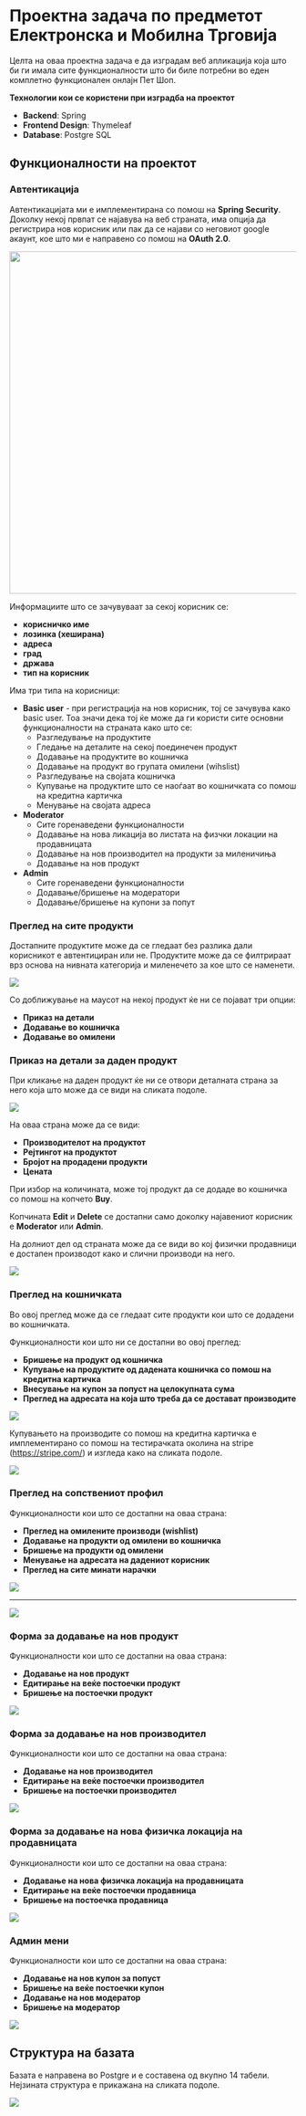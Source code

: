 # Проектна задача по предметот Електронска и Мобилна Трговија

Целта на оваа проектна задача е да изградам веб апликација која што би ги имала сите функционалности што би биле потребни во еден комплетно функционален онлајн Пет Шоп.

**Технологии кои се користени при изградба на проектот**
               
+ **Backend**: Spring
+ **Frontend Design**: Thymeleaf
+ **Database**: Postgre SQL


## Функционалности на проектот

### Автентикација

Автентикацијата ми е имплементирана со помош на **Spring Security**. Доколку некој првпат се најавува на веб страната, има опција да регистрира нов корисник или пак да се најави со неговиот google акаунт, кое што ми е направено со помош на **OAuth 2.0**.

<img src="https://i.ibb.co/MBb3nLb/najava.png" width="600">

Информациите што се зачувуваат за секој корисник се:
+ **корисничко име**
+ **лозинка (хеширана)**
+ **адреса**
+ **град**
+ **држава**
+ **тип на корисник**

Има три типа на корисници:
+ **Basic user** - при регистрација на нов корисник, тој се зачувува како basic user. Тоа значи дека тој ќе може да ги користи сите основни функционалности на страната како што се:
	+ Разгледување на продуктите
	+ Гледање на деталите на секој поединечен продукт
	+ Додавање на продуктите во кошничка
	+ Додавање на продукт во групата омилени (wihslist)
	+ Разгледување на својата кошничка
	+ Купување на продуктите што се наоѓаат во кошничката со помош на кредитна картичка
	+ Менување на својата адреса
+ **Moderator**
	+ Сите горенаведени функционалности
	+ Додавање на нова ликација во листата на физчки локации на продавницата
	+ Додавање на нов производител на продукти за миленичиња
	+ Додавање на нов продукт
+ **Admin**
	+ Сите горенаведени функционалности
	+ Додавање/бришење на модератори
	+ Додавање/бришење на купони за попут

### Преглед на сите продукти

Достапните продуктите може да се гледаат без разлика дали корисникот е автентициран или не. Продуктите може да се филтрираат врз основа на нивната категорија и миленечето за кое што се наменети.

<img src="https://i.ibb.co/h79vWHv/shop.png">

Со доближување на маусот на некој продукт ќе ни се појават три опции:
+ **Приказ на детали**
+ **Додавање во кошничка**
+ **Додавање во омилени**

### Приказ на детали за даден продукт

При кликање на даден продукт ќе ни се отвори деталната страна за него која што може да се види на сликата подоле.

<img src="https://i.ibb.co/5BL3XXV/single-product-1.png">

На оваа страна може да се види:
+ **Производителот на продуктот**
+ **Рејтингот на продуктот**
+ **Бројот на продадени продукти**
+ **Цената**

При избор на количината, може тој продукт да се додаде во кошничка со помош на копчето **Buy**.

Копчината **Edit** и **Delete** се достапни само доколку најавениот корисник е **Moderator** или  **Admin**.

На долниот дел од страната може да се види во кој физички продавници е достапен производот како и слични производи на него.

<img src="https://i.ibb.co/crFhFfQ/single-product-2.png">

### Преглед на кошничката

Во овој преглед може да се гледаат сите продукти кои што се додадени во кошничката.

Функционалности кои што ни се достапни во овој преглед:
+ **Бришење на продукт од кошничка**
+ **Купување на продуктите од дадената кошничка со помош на кредитна картичка**
+ **Внесување на купон за попуст на целокупната сума**
+ **Преглед на адресата на која што треба да се достават производите**


<img src="https://i.ibb.co/FYfcFpF/cart.png">

Купувањето на производите со помош на кредитна картичка е имплементирано со помош на тестирачката околина на stripe (https://stripe.com/) и изгледа како на сликата подоле.

<img src="https://i.ibb.co/S0RqkXW/stripe.png">


### Преглед на сопствениот профил

Функционалности кои што се достапни на оваа страна:
+ **Преглед на омилените производи (wishlist)**
+ **Додавање на продукти од омилени во кошничка**
+ **Бришење на продукти од омилени**
+ **Менување на адресата на дадениот корисник**
+ **Преглед на сите минати нарачки**



<img src="https://i.ibb.co/ngR7WFY/profile.png">

---

<img src="https://i.ibb.co/F3nDZzH/profile-2.png">

### Форма за додавање на нов продукт

Функционалности кои што се достапни на оваа страна:
+ **Додавање на нов продукт**
+ **Едитирање на веќе постоечки продукт**
+ **Бришење на постоечки продукт**

<img src="https://i.ibb.co/rMDgX0r/add-product.png">

### Форма за додавање на нов производител

Функционалности кои што се достапни на оваа страна:
+ **Додавање на нов производител**
+ **Едитирање на веќе постоечки производител**
+ **Бришење на постоечки производител**

<img src="https://i.ibb.co/98rbF61/add-manufacturer.png">

### Форма за додавање на нова физичка локација на продавницата

Функционалности кои што се достапни на оваа страна:
+ **Додавање на нова физичка локација на продавницата**
+ **Едитирање на веќе постоечки продавница**
+ **Бришење на постоечка продавница**

<img src="https://i.ibb.co/p2YCYr4/Add-Store-Location.png">

### Админ мени

Функционалности кои што се достапни на оваа страна:
+ **Додавање на нов купон за попуст**
+ **Бришење на веќе постоечки купон**
+ **Додавање на нов модератор**
+ **Бришење на модератор**

<img src="https://i.ibb.co/dPbxCcb/admin.png">


## Структура на базата

Базата е направена во Postgre и е составена од вкупно 14 табели. Нејзината структура е прикажана на сликата подоле.

<img src="https://i.ibb.co/xz89ZML/db.png">





